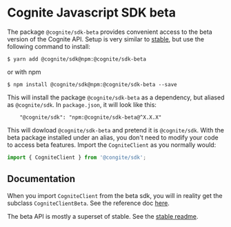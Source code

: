 Cognite Javascript SDK beta
===========================
The package `@cognite/sdk-beta` provides convenient access to the beta version of the Cognite API.
Setup is very similar to [stable](https://github.com/cognitedata/cognite-sdk-js/blob/v1/packages/stable/README.md),
but use the following command to install:
```
$ yarn add @cognite/sdk@npm:@cognite/sdk-beta
```
or with npm
```
$ npm install @cognite/sdk@npm:@cognite/sdk-beta --save
```

This will install the package `@cognite/sdk-beta` as a dependency, but aliased as `@cognite/sdk`.
In `package.json`, it will look like this:
```
    "@cognite/sdk": "npm:@cognite/sdk-beta@^X.X.X"
```

This will dowload `@cognite/sdk-beta` and pretend it is `@cognite/sdk`.
With the beta package installed under an alias, you don't need to modify your code
to access beta features. Import the `CogniteClient` as you normally would:
```js
import { CogniteClient } from '@congite/sdk';
```

## Documentation

When you import `CogniteClient` from the beta sdk, you will in reality get the subclass `CogniteClientBeta`.
See the reference doc [here](https://cognitedata.github.io/cognite-sdk-js/beta/classes/cogniteclientbeta.html).

The beta API is mostly a superset of stable. See the [stable readme](https://github.com/cognitedata/cognite-sdk-js/blob/v1/packages/stable/README.md).